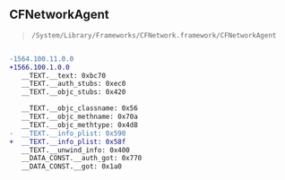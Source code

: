 ## CFNetworkAgent

> `/System/Library/Frameworks/CFNetwork.framework/CFNetworkAgent`

```diff

-1564.100.11.0.0
+1566.100.1.0.0
   __TEXT.__text: 0xbc70
   __TEXT.__auth_stubs: 0xec0
   __TEXT.__objc_stubs: 0x420

   __TEXT.__objc_classname: 0x56
   __TEXT.__objc_methname: 0x70a
   __TEXT.__objc_methtype: 0x4d8
-  __TEXT.__info_plist: 0x590
+  __TEXT.__info_plist: 0x58f
   __TEXT.__unwind_info: 0x400
   __DATA_CONST.__auth_got: 0x770
   __DATA_CONST.__got: 0x1a0

```
